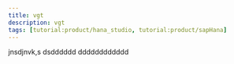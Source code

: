 ```yaml
---
title: vgt
description: vgt
tags: [tutorial:product/hana_studio, tutorial:product/sapHana]
---
```


jnsdjnvk,s dsdddddd dddddddddddd
